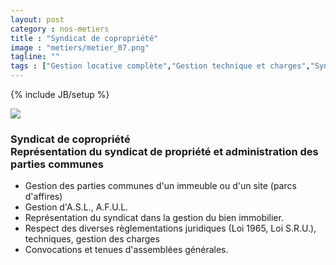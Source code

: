```yaml
---
layout: post
category : nos-metiers
title : "Syndicat de copropriété"
image : "metiers/metier_07.png"
tagline: ""
tags : ["Gestion locative complète","Gestion technique et charges","Syndicat de copropriété","Gestion d'entrepôts"]
---
```

{% include JB/setup %}
<div class="row">
    <div class="col-md-12 col-lg-12">
        <img src="{{ ASSET_PATH }}/metiers/gestion_technique.png" class="img-responsive">
    </div>
    <div class="col-md-12 col-lg-12 text-center">
    <p>
      <h3>Syndicat de copropriété<br/>
          Représentation du syndicat de propriété et administration des parties communes</h3>
    <ul>
      <li>Gestion des parties communes d'un immeuble ou d'un site (parcs d'affires)</li>
      <li>Gestion d'A.S.L., A.F.U.L.</li>
      <li>Représentation du syndicat dans la gestion du bien immobilier.</li>
      <li>Respect des diverses règlementations juridiques (Loi 1965, Loi S.R.U.), techniques, gestion des charges</li>
      <li>Convocations et tenues d'assemblées générales.</li>
    </ul>
    </p>
</div>
